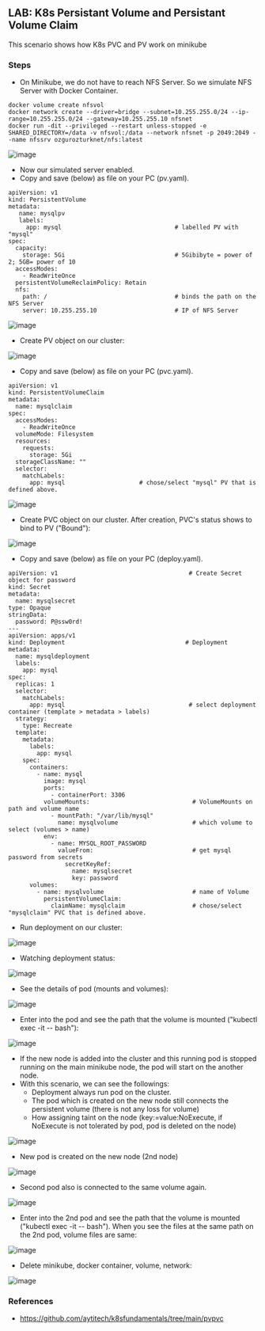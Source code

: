 ## LAB: K8s Persistant Volume and Persistant Volume Claim

This scenario shows how K8s PVC and PV work on minikube

### Steps

- On Minikube, we do not have to reach NFS Server. So we simulate NFS Server with Docker Container.

``` 
docker volume create nfsvol
docker network create --driver=bridge --subnet=10.255.255.0/24 --ip-range=10.255.255.0/24 --gateway=10.255.255.10 nfsnet
docker run -dit --privileged --restart unless-stopped -e SHARED_DIRECTORY=/data -v nfsvol:/data --network nfsnet -p 2049:2049 --name nfssrv ozgurozturknet/nfs:latest
``` 

![image](https://user-images.githubusercontent.com/10358317/152173180-47015aa9-a8b8-4a41-a49e-9154a4eb26e2.png)

- Now our simulated server enabled.
- Copy and save (below) as file on your PC (pv.yaml). 

```     
apiVersion: v1                               
kind: PersistentVolume
metadata:
   name: mysqlpv
   labels:
     app: mysql                                # labelled PV with "mysql"
spec:
  capacity:
    storage: 5Gi                               # 5Gibibyte = power of 2; 5GB= power of 10
  accessModes:
    - ReadWriteOnce
  persistentVolumeReclaimPolicy: Retain      
  nfs:
    path: /                                    # binds the path on the NFS Server
    server: 10.255.255.10                      # IP of NFS Server
```

![image](https://user-images.githubusercontent.com/10358317/154735518-3bde3e54-518b-4fba-bdf5-bd57eabd2546.png)

- Create PV object on our cluster:

![image](https://user-images.githubusercontent.com/10358317/152173879-837bb03a-fd9f-44ba-becc-fa3ab7ae748f.png)

- Copy and save (below) as file on your PC (pvc.yaml). 

```     
apiVersion: v1
kind: PersistentVolumeClaim
metadata:
  name: mysqlclaim
spec:
  accessModes:
    - ReadWriteOnce
  volumeMode: Filesystem          
  resources:
    requests:
      storage: 5Gi
  storageClassName: ""
  selector:
    matchLabels:
      app: mysql                     # chose/select "mysql" PV that is defined above.
```

![image](https://user-images.githubusercontent.com/10358317/154735540-3026d9de-92bd-4e9d-a00a-3f0cf597db34.png)

- Create PVC object on our cluster. After creation, PVC's status shows to bind to PV ("Bound"):

![image](https://user-images.githubusercontent.com/10358317/152174156-9d20270f-3be7-46b1-ac07-2c32c56036c4.png)

- Copy and save (below) as file on your PC (deploy.yaml). 

```     
apiVersion: v1                                     # Create Secret object for password
kind: Secret
metadata:
  name: mysqlsecret
type: Opaque
stringData:
  password: P@ssw0rd!
---
apiVersion: apps/v1
kind: Deployment                                  # Deployment
metadata:
  name: mysqldeployment
  labels:
    app: mysql
spec:
  replicas: 1
  selector:
    matchLabels:
      app: mysql                                   # select deployment container (template > metadata > labels)
  strategy:
    type: Recreate
  template:
    metadata:
      labels:  
        app: mysql
    spec:
      containers:
        - name: mysql
          image: mysql
          ports:
            - containerPort: 3306
          volumeMounts:                             # VolumeMounts on path and volume name
            - mountPath: "/var/lib/mysql"
              name: mysqlvolume                     # which volume to select (volumes > name)
          env:
            - name: MYSQL_ROOT_PASSWORD
              valueFrom:                            # get mysql password from secrets
                secretKeyRef:
                  name: mysqlsecret
                  key: password
      volumes:
        - name: mysqlvolume                         # name of Volume
          persistentVolumeClaim:
            claimName: mysqlclaim                   # chose/select "mysqlclaim" PVC that is defined above.
```

- Run deployment on our cluster:

![image](https://user-images.githubusercontent.com/10358317/152175581-ccaafe14-e41d-4a14-8e4f-cde96e9bf31b.png)

- Watching deployment status:
 
 ![image](https://user-images.githubusercontent.com/10358317/152175839-0b3c4cbd-210a-46ff-80ac-8dbd723c6a62.png)

- See the details of pod (mounts and volumes):

![image](https://user-images.githubusercontent.com/10358317/152176550-73e8c06c-0f5a-42ed-ab06-171e545ee078.png)

- Enter into the pod and see the path that the volume is mounted ("kubectl exec -it <PodName> -- bash"):

![image](https://user-images.githubusercontent.com/10358317/152181824-96dfbc72-ee0f-45c0-b896-b6fea7b9f7a5.png)

- If the new node is added into the cluster and this running pod is stopped running on the main minikube node, the pod will start on the another node.
- With this scenario, we can see the followings:
   - Deployment always run pod on the cluster.
   - The pod which is created on the new node still connects the persistent volume (there is not any loss for volume)
   - How assigning taint on the node (key:=value:NoExecute, if NoExecute is not tolerated by pod, pod is deleted on the node)

![image](https://user-images.githubusercontent.com/10358317/152178562-388f60db-977e-4247-8b0f-2ff9e0df602e.png)

- New pod is created on the new node (2nd node)

![image](https://user-images.githubusercontent.com/10358317/152178713-ca502e6c-140e-4471-aa37-dc4a8c5c6785.png)

- Second pod also is connected to the same volume again.

![image](https://user-images.githubusercontent.com/10358317/152179192-d6030535-8a54-451a-b97a-319ba2549870.png)
   
- Enter into the 2nd pod and see the path that the volume is mounted ("kubectl exec -it <PodName> -- bash"). When you see the files at the same path on the 2nd pod, volume files are same:
   
![image](https://user-images.githubusercontent.com/10358317/152182472-e67f7162-a4cf-4034-aa98-375860fbd38d.png)
  
- Delete minikube, docker container, volume, network:

![image](https://user-images.githubusercontent.com/10358317/152180006-911adcbc-0d5a-4d6d-9364-eb7fe1bca0d2.png)

### References
- https://github.com/aytitech/k8sfundamentals/tree/main/pvpvc

